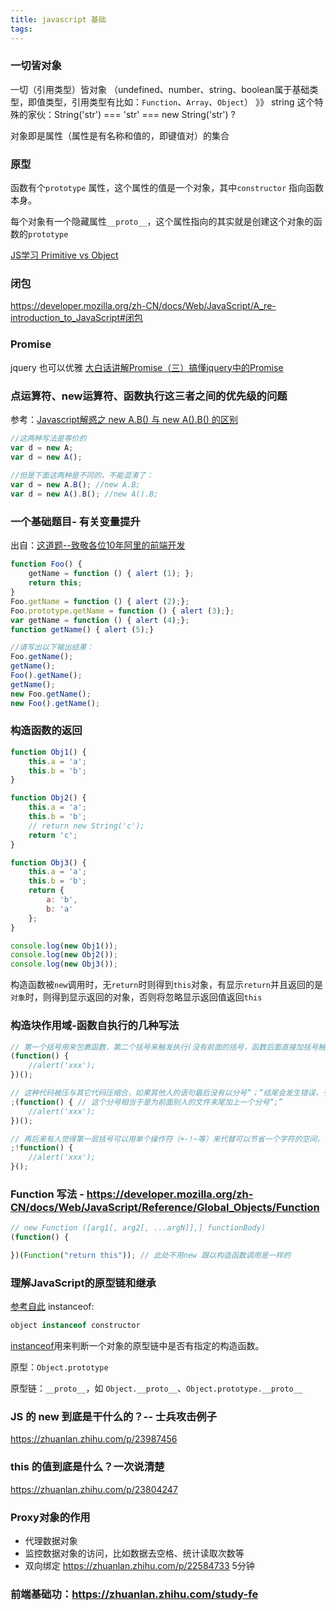 ```yaml
---
title: javascript 基础
tags:
---
```

### 一切皆对象
一切（引用类型）皆对象 （undefined、number、string、boolean属于基础类型，即值类型，引用类型有比如：`Function`、`Array`、`Object`）
》》 string 这个特殊的家伙：String('str') === 'str' === new String('str') ? 

对象即是属性（属性是有名称和值的，即键值对）的集合

### 原型
函数有个`prototype` 属性，这个属性的值是一个对象，其中`constructor` 指向函数本身。

每个对象有一个隐藏属性`__proto__`，这个属性指向的其实就是创建这个对象的函数的`prototype`

[JS学习 Primitive vs Object](http://hackjutsu.com/2016/11/17/JS%E5%AD%A6%E4%B9%A0%20Primitive%20vs%20Object/)

### 闭包
https://developer.mozilla.org/zh-CN/docs/Web/JavaScript/A_re-introduction_to_JavaScript#闭包

### Promise
jquery 也可以优雅 [大白话讲解Promise（三）搞懂jquery中的Promise](http://www.cnblogs.com/lvdabao/p/jquery-deferred.html)

### 点运算符、new运算符、函数执行这三者之间的优先级的问题
参考：[Javascript解惑之 new A.B() 与 new A().B() 的区别](http://blog.csdn.net/cuixiping/article/details/15037061)
```javascript
//这两种写法是等价的  
var d = new A;  
var d = new A();  
  
//但是下面这两种是不同的，不能混淆了：  
var d = new A.B(); //new A.B;  
var d = new A().B(); //new A().B;  
```

###  一个基础题目- 有关变量提升
出自：[这道题--致敬各位10年阿里的前端开发](https://juejin.im/post/58fdb0ddda2f60005dcb4bc1)
```javascript
function Foo() {
    getName = function () { alert (1); };
    return this;
}
Foo.getName = function () { alert (2);};
Foo.prototype.getName = function () { alert (3);};
var getName = function () { alert (4);};
function getName() { alert (5);}

//请写出以下输出结果：
Foo.getName();
getName();
Foo().getName();
getName();
new Foo.getName();
new Foo().getName();
```

### 构造函数的返回
```javascript
function Obj1() {
    this.a = 'a';
    this.b = 'b';
}

function Obj2() {
    this.a = 'a';
    this.b = 'b';
    // return new String('c');
    return 'c';
}

function Obj3() {
    this.a = 'a';
    this.b = 'b';
    return {
        a: 'b',
        b: 'a'
    };
}

console.log(new Obj1());
console.log(new Obj2());
console.log(new Obj3());
```
构造函数被`new`调用时，无`return`时则得到`this`对象，有显示`return`并且返回的是`对象`时，则得到显示返回的对象，否则将忽略显示返回值返回`this`

### 构造块作用域-函数自执行的几种写法
```javascript
// 第一个括号用来包裹函数，第二个括号来触发执行(没有前面的括号，函数后面直接加括号触发执行会有语法错误)
(function() {
    //alert('xxx');
})();

// 这种代码被压与其它代码压缩合，如果其他人的语句最后没有以分号“；”结尾会发生错误，于是又了以下这种优化：
;(function() { // 这个分号相当于是为前面别人的文件末尾加上一个分号“;”
    //alert('xxx');
})();

// 再后来有人觉得第一层括号可以用单个操作符（+-!~等）来代替可以节省一个字符的空间，于是就有了：
;!function() {
    //alert('xxx');
}();
```

### Function 写法 - https://developer.mozilla.org/zh-CN/docs/Web/JavaScript/Reference/Global_Objects/Function
```javascript
// new Function ([arg1[, arg2[, ...argN]],] functionBody)
(function() {

})(Function("return this")); // 此处不用new 跟以构造函数调用是一样的
``` 

### 理解JavaScript的原型链和继承
[参考自此](http://gistdeck.github.io/jcouyang/03121932d18eba44088e)
instanceof:
```js
object instanceof constructor
```
[instanceof](https://developer.mozilla.org/zh-CN/docs/Web/JavaScript/Reference/Operators/instanceof)用来判断一个对象的原型链中是否有指定的构造函数。

原型：`Object.prototype`

原型链：`__proto__`，如 `Object.__proto__`、`Object.prototype.__proto__`


### JS 的 new 到底是干什么的？-- 士兵攻击例子
https://zhuanlan.zhihu.com/p/23987456

### this 的值到底是什么？一次说清楚
https://zhuanlan.zhihu.com/p/23804247

### Proxy对象的作用
* 代理数据对象
* 监控数据对象的访问，比如数据去空格、统计读取次数等
* 双向绑定
https://zhuanlan.zhihu.com/p/22584733 5分钟

### 前端基础功：https://zhuanlan.zhihu.com/study-fe